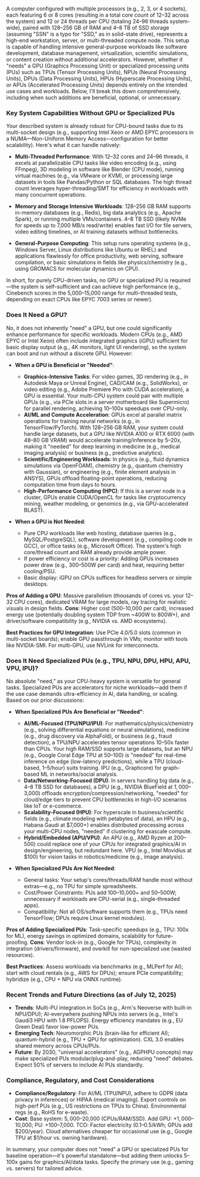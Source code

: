

A computer configured with multiple processors (e.g., 2, 3, or 4 sockets), each featuring 6 or 8 cores (resulting in a total core count of 12–32 across the system) and 12 or 24 threads per CPU (totaling 24–96 threads system-wide), paired with 128–256 GB of RAM and 4–8 TB of SSD storage (assuming "SSN" is a typo for "SSD," as in solid-state drive), represents a high-end workstation, server, or multi-threaded compute node. This setup is capable of handling intensive general-purpose workloads like software development, database management, virtualization, scientific simulations, or content creation without additional accelerators. However, whether it "needs" a GPU (Graphics Processing Unit) or specialized processing units (PUs) such as TPUs (Tensor Processing Units), NPUs (Neural Processing Units), DPUs (Data Processing Units), HPUs (Hyperscale Processing Units), or APUs (Accelerated Processing Units) depends entirely on the intended use cases and workloads. Below, I'll break this down comprehensively, including when such additions are beneficial, optional, or unnecessary.

### Key System Capabilities Without GPU or Specialized PUs
Your described system is already robust for CPU-bound tasks due to its multi-socket design (e.g., supporting Intel Xeon or AMD EPYC processors in a NUMA—Non-Uniform Memory Access—configuration for better scalability). Here's what it can handle natively:

- **Multi-Threaded Performance**: With 12–32 cores and 24–96 threads, it excels at parallelizable CPU tasks like video encoding (e.g., using FFmpeg), 3D modeling in software like Blender (CPU mode), running virtual machines (e.g., via VMware or KVM), or processing large datasets in tools like Pandas/Python or SQL databases. The high thread count leverages hyper-threading/SMT for efficiency in workloads with many concurrent operations.
  
- **Memory and Storage Intensive Workloads**: 128–256 GB RAM supports in-memory databases (e.g., Redis), big data analytics (e.g., Apache Spark), or running multiple VMs/containers. 4–8 TB SSD (likely NVMe for speeds up to 7,000 MB/s read/write) enables fast I/O for file servers, video editing timelines, or AI training datasets without bottlenecks.

- **General-Purpose Computing**: This setup runs operating systems (e.g., Windows Server, Linux distributions like Ubuntu or RHEL) and applications flawlessly for office productivity, web serving, software compilation, or basic simulations in fields like physics/chemistry (e.g., using GROMACS for molecular dynamics on CPU).

In short, for purely CPU-driven tasks, no GPU or specialized PU is required—the system is self-sufficient and can achieve high performance (e.g., Cinebench scores in the 5,000–15,000 range for multi-threaded tests, depending on exact CPUs like EPYC 7003 series or newer).

### Does It Need a GPU?
No, it does not inherently "need" a GPU, but one could significantly enhance performance for specific workloads. Modern CPUs (e.g., AMD EPYC or Intel Xeon) often include integrated graphics (iGPU) sufficient for basic display output (e.g., 4K monitors, light UI rendering), so the system can boot and run without a discrete GPU. However:

- **When a GPU is Beneficial or "Needed"**:
  - **Graphics-Intensive Tasks**: For video games, 3D rendering (e.g., in Autodesk Maya or Unreal Engine), CAD/CAM (e.g., SolidWorks), or video editing (e.g., Adobe Premiere Pro with CUDA acceleration), a GPU is essential. Your multi-CPU system could pair with multiple GPUs (e.g., via PCIe slots in a server motherboard like Supermicro) for parallel rendering, achieving 10–100x speedups over CPU-only.
  - **AI/ML and Compute Acceleration**: GPUs excel at parallel matrix operations for training neural networks (e.g., in TensorFlow/PyTorch). With 128–256 GB RAM, your system could handle large datasets, but a GPU like NVIDIA A100 or RTX 6000 (with 48–80 GB VRAM) would accelerate training/inference by 5–20x, making it "needed" for deep learning in medicine (e.g., medical imaging analysis) or business (e.g., predictive analytics).
  - **Scientific/Engineering Workloads**: In physics (e.g., fluid dynamics simulations via OpenFOAM), chemistry (e.g., quantum chemistry with Gaussian), or engineering (e.g., finite element analysis in ANSYS), GPUs offload floating-point operations, reducing computation time from days to hours.
  - **High-Performance Computing (HPC)**: If this is a server node in a cluster, GPUs enable CUDA/OpenCL for tasks like cryptocurrency mining, weather modeling, or genomics (e.g., via GPU-accelerated BLAST).

- **When a GPU is Not Needed**:
  - Pure CPU workloads like web hosting, database queries (e.g., MySQL/PostgreSQL), software development (e.g., compiling code in GCC), or office tasks (e.g., Microsoft Office). The system's high core/thread count and RAM already provide ample power.
  - If power efficiency or cost is a priority: Adding GPUs increases power draw (e.g., 300–500W per card) and heat, requiring better cooling/PSU.
  - Basic display: iGPU on CPUs suffices for headless servers or simple desktops.

**Pros of Adding a GPU**: Massive parallelism (thousands of cores vs. your 12–32 CPU cores), dedicated VRAM for large models, ray tracing for realistic visuals in design fields.
**Cons**: Higher cost ($500–$10,000 per card), increased energy use (potentially doubling system TDP from ~400W to 800W+), and driver/software compatibility (e.g., NVIDIA vs. AMD ecosystems).

**Best Practices for GPU Integration**: Use PCIe 4.0/5.0 slots (common in multi-socket boards); enable GPU passthrough in VMs; monitor with tools like NVIDIA-SMI. For multi-GPU, use NVLink for interconnects.

### Does It Need Specialized PUs (e.g., TPU, NPU, DPU, HPU, APU, VPU, IPU)?
No absolute "need," as your CPU-heavy system is versatile for general tasks. Specialized PUs are accelerators for niche workloads—add them if the use case demands ultra-efficiency in AI, data handling, or scaling. Based on our prior discussions:

- **When Specialized PUs Are Beneficial or "Needed"**:
  - **AI/ML-Focused (TPU/NPU/IPU)**: For mathematics/physics/chemistry (e.g., solving differential equations or neural simulations), medicine (e.g., drug discovery via AlphaFold), or business (e.g., fraud detection), a TPU/NPU accelerates tensor operations 10–50x faster than CPUs. Your high RAM/SSD supports large datasets, but an NPU (e.g., Google Coral Edge TPU at $50–$100) is "needed" for real-time inference on edge (low-latency predictions), while a TPU (cloud-based, $1–$5/hour) suits training. IPU (e.g., Graphcore) for graph-based ML in networks/social analysis.
  - **Data/Networking-Focused (DPU)**: In servers handling big data (e.g., 4–8 TB SSD for databases), a DPU (e.g., NVIDIA BlueField at $1,000–$3,000) offloads encryption/compression/networking, "needed" for cloud/edge tiers to prevent CPU bottlenecks in high-I/O scenarios like IoT or e-commerce.
  - **Scalability-Focused (HPU)**: For hyperscale in business/scientific fields (e.g., climate modeling with petabytes of data), an HPU (e.g., Habana Gaudi at $7,000+) enables distributed processing across your multi-CPU nodes, "needed" if clustering for exascale compute.
  - **Hybrid/Embedded (APU/VPU)**: An APU (e.g., AMD Ryzen at $200–$500) could replace one of your CPUs for integrated graphics/AI in design/engineering, but redundant here. VPU (e.g., Intel Movidius at $100) for vision tasks in robotics/medicine (e.g., image analysis).
  
- **When Specialized PUs Are Not Needed**:
  - General tasks: Your setup's cores/threads/RAM handle most without extras—e.g., no TPU for simple spreadsheets.
  - Cost/Power Constraints: PUs add $100–$10,000+ and 50–500W; unnecessary if workloads are CPU-serial (e.g., single-threaded apps).
  - Compatibility: Not all OS/software supports them (e.g., TPUs need TensorFlow; DPUs require Linux kernel modules).

**Pros of Adding Specialized PUs**: Task-specific speedups (e.g., TPU: 100x for ML), energy savings in optimized domains, scalability for future-proofing.
**Cons**: Vendor lock-in (e.g., Google for TPUs), complexity in integration (drivers/firmware), and overkill for non-specialized use (wasted resources).

**Best Practices**: Assess workloads via benchmarks (e.g., MLPerf for AI); start with cloud rentals (e.g., AWS for DPUs); ensure PCIe compatibility; hybridize (e.g., CPU + NPU via ONNX runtime).

### Recent Trends and Future Directions (as of July 12, 2025)
- **Trends**: Multi-PU integration in SoCs (e.g., Arm's Neoverse with built-in NPU/DPU); AI-everywhere pushing NPUs into servers (e.g., Intel's Gaudi3 HPU with 1.8 PFLOPS). Energy efficiency mandates (e.g., EU Green Deal) favor low-power PUs.
- **Emerging Tech**: Neuromorphic PUs (brain-like for efficient AI); quantum-hybrid (e.g., TPU + QPU for optimization). CXL 3.0 enables shared memory across CPUs/PUs.
- **Future**: By 2030, "universal accelerators" (e.g., AGPHPU concepts) may make specialized PUs modular/plug-and-play, reducing "need" debates. Expect 50% of servers to include AI PUs standardly.

### Compliance, Regulatory, and Cost Considerations
- **Compliance/Regulatory**: For AI/ML (TPU/NPU), adhere to GDPR (data privacy in inferences) or HIPAA (medical imaging). Export controls on high-perf PUs (e.g., US restrictions on TPUs to China). Environmental regs (e.g., RoHS for e-waste).
- **Cost**: Base system: $5,000–$20,000 (CPUs/RAM/SSD). Add GPU: +$1,000–$10,000; PU: +$100–$7,000. TCO: Factor electricity ($0.1–$0.5/kWh; GPUs add $200/year). Cloud alternatives cheaper for occasional use (e.g., Google TPU at $1/hour vs. owning hardware).

In summary, your computer does not "need" a GPU or specialized PUs for baseline operation—it's powerful standalone—but adding them unlocks 5–100x gains for graphics/AI/data tasks. Specify the primary use (e.g., gaming vs. servers) for tailored advice.



